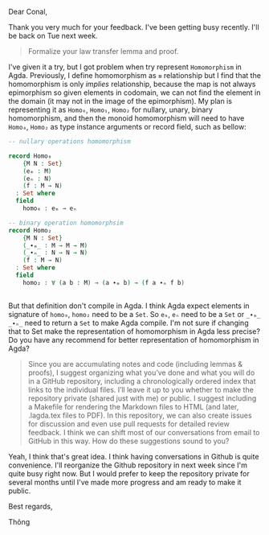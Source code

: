 Dear Conal,

Thank you very much for your feedback. I've been getting busy recently. I'll be back on Tue next week.

> Formalize your law transfer lemma and proof.

I've given it a try, but I got problem when try represent `Homomorphism` in Agda. Previously, I define homomorphism as `≡` relationship but I find that the homomorphism is only *implies* relationship, because the map is not always epimorphism so given elements in codomain, we can not find the element in the domain (it may not in the image of the epimorphism). My plan is representing it as `Homo₀`, `Homo₁`, `Homo₂` for nullary, unary, binary homomorphism, and then the monoid homomorphism will need to have `Homo₀`, `Homo₂` as type instance arguments or record field, such as bellow:

```agda
-- nullary operations homomorphism

record Homo₀
    {M N : Set}
    (eₘ : M)
    (eₙ : N)
    (f : M → N)
  : Set where
  field
    homo₀ : eₘ → eₙ

-- binary operation homomorphsim
record Homo₂
    {M N : Set}
    (_∙ₘ_ : M → M → M)
    (_∙ₙ_ : N → N → N)
    (f : M → N)
  : Set where
  field
    homo₂ : ∀ (a b : M) → (a ∙ₘ b) → (f a ∙ₙ f b)
  
```

But that definition don't compile in Agda. I think Agda expect elements in signature of `homo₀`, `homo₂` need to be a `Set`. So `eₘ`, `eₙ` need to be a `Set` or `_∙ₘ_` `_∙ₙ_` need to return a `Set` to make Agda compile. I'm not sure if changing that to Set make the representation of homomorphism in Agda less precise? Do you have any recommend for better representation of homomorphism in Agda?

> Since you are accumulating notes and code (including lemmas & proofs), I suggest organizing what you’ve done and what you will do in a GitHub repository, including a chronologically ordered index that links to the individual files. I’ll leave it up to you whether to make the repository private (shared just with me) or public. I suggest including a Makefile for rendering the Markdown files to HTML (and later, .lagda.tex files to PDF). In this repository, we can also create issues for discussion and even use pull requests for detailed review feedback. I think we can shift most of our conversations from email to GitHub in this way. How do these suggestions sound to you?

Yeah, I think that's great idea. I think having conversations in Github is quite convenience. I'll reorganize the Github repository in next week since I'm quite busy right now. But I would prefer to keep the repository private for several months until I've made more progress and am ready to make it public.

Best regards,

Thông
